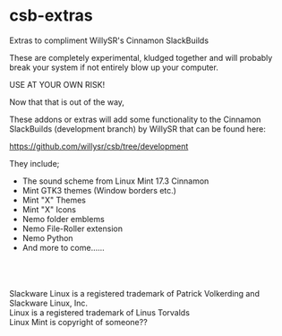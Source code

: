 # csb-extras
Extras to compliment WillySR's Cinnamon SlackBuilds

These are completely experimental, kludged together and will probably break your system if not entirely blow up your computer.

USE AT YOUR OWN RISK!

Now that that is out of the way,

These addons or extras will add some functionality to the Cinnamon SlackBuilds (development branch) by WillySR that can be found here:

https://github.com/willysr/csb/tree/development

They include;

 * The sound scheme from Linux Mint 17.3 Cinnamon
 * Mint GTK3 themes (Window borders etc.)
 * Mint "X" Themes
 * Mint "X" Icons
 * Nemo folder emblems
 * Nemo File-Roller extension
 * Nemo Python
 * And more to come......

<br><br><br>
Slackware Linux is a registered trademark of Patrick Volkerding and Slackware Linux, Inc.<br>
Linux is a registered trademark of Linus Torvalds<br>
Linux Mint is copyright of someone??
